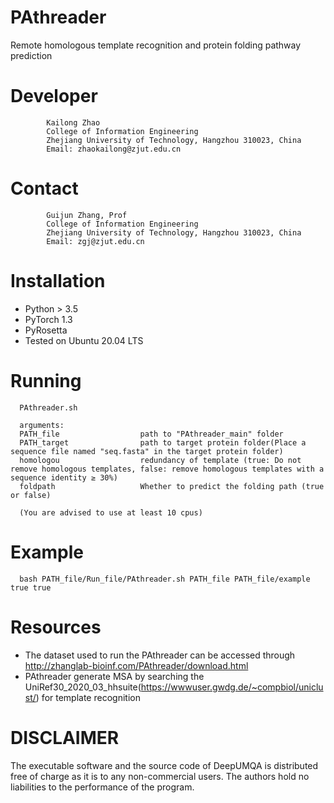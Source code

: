 # PAthreader
  Remote homologous template recognition and protein folding pathway prediction

# Developer
            Kailong Zhao
            College of Information Engineering
            Zhejiang University of Technology, Hangzhou 310023, China
            Email: zhaokailong@zjut.edu.cn

# Contact
            Guijun Zhang, Prof
            College of Information Engineering
            Zhejiang University of Technology, Hangzhou 310023, China
            Email: zgj@zjut.edu.cn

# Installation
- Python > 3.5
- PyTorch 1.3
- PyRosetta
- Tested on Ubuntu 20.04 LTS



# Running
```
  PAthreader.sh 

  arguments:
  PATH_file                  path to "PAthreader_main" folder
  PATH_target                path to target protein folder(Place a sequence file named "seq.fasta" in the target protein folder)
  homologou                  redundancy of template (true: Do not remove homologous templates, false: remove homologous templates with a sequence identity ≥ 30%)
  foldpath                   Whether to predict the folding path (true or false)
  
  (You are advised to use at least 10 cpus)
```
  
# Example
```
  bash PATH_file/Run_file/PAthreader.sh PATH_file PATH_file/example true true
```

# Resources
- The dataset used to run the PAthreader can be accessed through http://zhanglab-bioinf.com/PAthreader/download.html
- PAthreader generate MSA by searching the UniRef30_2020_03_hhsuite(https://wwwuser.gwdg.de/~compbiol/uniclust/) for template recognition
  

# DISCLAIMER
  The executable software and the source code of DeepUMQA is distributed free of charge as it is to any non-commercial users. The authors hold no liabilities to the     performance of the program.
